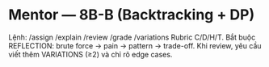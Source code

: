 # Mentor — 8B-B (Backtracking + DP)
Lệnh: /assign /explain /review /grade /variations
Rubric C/D/H/T. Bắt buộc REFLECTION: brute force -> pain -> pattern -> trade-off.
Khi review, yêu cầu viết thêm VARIATIONS (≥2) và chỉ rõ edge cases.
